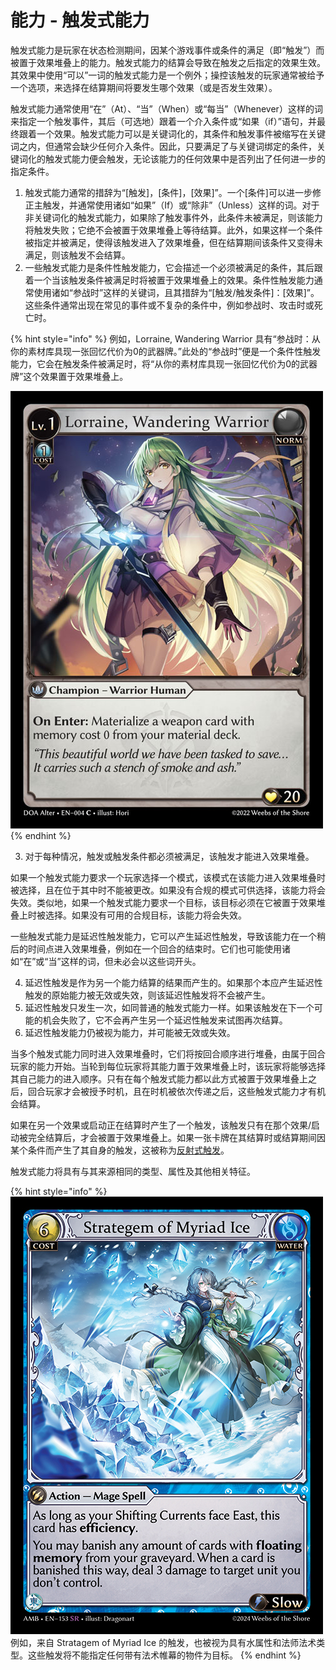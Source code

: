 # 能力 - 触发式能力

触发式能力是玩家在状态检测期间，因某个游戏事件或条件的满足（即“触发”）而被置于效果堆叠上的能力。触发式能力的结算会导致在触发之后指定的效果生效。其效果中使用“可以”一词的触发式能力是一个例外；操控该触发的玩家通常被给予一个选项，来选择在结算期间将要发生哪个效果（或是否发生效果）。

触发式能力通常使用“在”（At）、“当”（When）或“每当”（Whenever）这样的词来指定一个触发事件，其后（可选地）跟着一个介入条件或“如果（if）”语句，并最终跟着一个效果。触发式能力可以是关键词化的，其条件和触发事件被缩写在关键词之内，但通常会缺少任何介入条件。因此，只要满足了与关键词绑定的条件，关键词化的触发式能力便会触发，无论该能力的任何效果中是否列出了任何进一步的指定条件。

1. 触发式能力通常的措辞为“\[触发]，\[条件]，\[效果]”。一个\[条件]可以进一步修正主触发，并通常使用诸如“如果”（If）或“除非”（Unless）这样的词。对于非关键词化的触发式能力，如果除了触发事件外，此条件未被满足，则该能力将触发失败；它绝不会被置于效果堆叠上等待结算。此外，如果这样一个条件被指定并被满足，使得该触发进入了效果堆叠，但在结算期间该条件又变得未满足，则该触发不会结算。
2. 一些触发式能力是条件性触发能力，它会描述一个必须被满足的条件，其后跟着一个当该触发条件被满足时将被置于效果堆叠上的效果。条件性触发能力通常使用诸如“参战时”这样的关键词，且其措辞为“\[触发/触发条件]：\[效果]”。这些条件通常出现在常见的事件或不复杂的条件中，例如参战时、攻击时或死亡时。

{% hint style="info" %}
例如，Lorraine, Wandering Warrior 具有“参战时：从你的素材库具现一张回忆代价为0的武器牌。”此处的“参战时”便是一个条件性触发能力，它会在触发条件被满足时，将“从你的素材库具现一张回忆代价为0的武器牌”这个效果置于效果堆叠上。

![](<../../.gitbook/assets/image (4).png>)
{% endhint %}

3. 对于每种情况，触发或触发条件都必须被满足，该触发才能进入效果堆叠。

如果一个触发式能力要求一个玩家选择一个模式，该模式在该能力进入效果堆叠时被选择，且在位于其中时不能被更改。如果没有合规的模式可供选择，该能力将会失效。类似地，如果一个触发式能力要求一个目标，该目标必须在它被置于效果堆叠上时被选择。如果没有可用的合规目标，该能力将会失效。

一些触发式能力是延迟性触发能力，它可以产生延迟性触发，导致该能力在一个稍后的时间点进入效果堆叠，例如在一个回合的结束时。它们也可能使用诸如“在”或“当”这样的词，但未必会以这些词开头。

4. 延迟性触发是作为另一个能力结算的结果而产生的。如果那个本应产生延迟性触发的原始能力被无效或失效，则该延迟性触发将不会被产生。
5. 延迟性触发只发生一次，如同普通的触发式能力一样。如果该触发在下一个可能的机会失败了，它不会再产生另一个延迟性触发来试图再次结算。
6. 延迟性触发能力仍被视为能力，并可能被无效或失效。

当多个触发式能力同时进入效果堆叠时，它们将按回合顺序进行堆叠，由属于回合玩家的能力开始。当轮到每位玩家将其能力置于效果堆叠上时，该玩家将能够选择其自己能力的进入顺序。只有在每个触发式能力都以此方式被置于效果堆叠上之后，回合玩家才会被授予时机，且在时机被依次传递之后，这些触发式能力才有机会结算。

如果在另一个效果或启动正在结算时产生了一个触发，该触发只有在那个效果/启动被完全结算后，才会被置于效果堆叠上。如果一张卡牌在其结算时或结算期间因某个条件而产生了其自身的触发，这被称为[反射式触发](../../yong-yu-ji/you-xi-shu-yu.md#reflexive-trigger)。

触发式能力将具有与其来源相同的类型、属性及其他相关特征。

{% hint style="info" %}
![](<../../.gitbook/assets/image (5).png>)\
例如，来自 Stratagem of Myriad Ice 的触发，也被视为具有水属性和法师法术类型。这些触发将不能指定任何带有法术帷幕的物件为目标。
{% endhint %}
